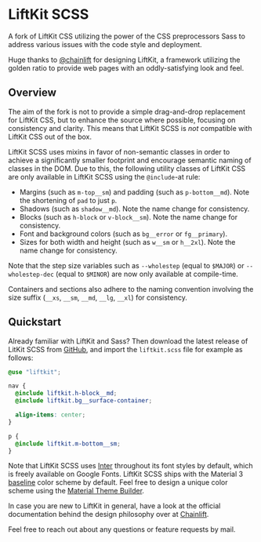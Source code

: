 # LiftKit SCSS

A fork of LiftKit CSS utilizing the power of the CSS preprocessors Sass to
address various issues with the code style and deployment.

Huge thanks to [@chainlift](https://www.github.com/chainlift) for designing
LiftKit, a framework utilizing the golden ratio to provide web pages with an
oddly-satisfying look and feel.

## Overview

The aim of the fork is not to provide a simple drag-and-drop replacement for
LiftKit CSS, but to enhance the source where possible, focusing on consistency
and clarity. This means that LiftKit SCSS is *not* compatible with LiftKit CSS
out of the box.

LiftKit SCSS uses mixins in favor of non-semantic classes in order to achieve
a significantly smaller footprint and encourage semantic naming of classes in
the DOM. Due to this, the following utility classes of LiftKit CSS are only
available in LiftKit SCSS using the `@include`-at rule:

- Margins (such as `m-top__sm`) and padding (such as `p-bottom__md`). Note the
  shortening of `pad` to just `p`.
- Shadows (such as `shadow__md`). Note the name change for consistency.
- Blocks (such as `h-block` or `v-block__sm`). Note the name change for
  consistency.
- Font and background colors (such as `bg__error` or `fg__primary`).
- Sizes for both width and height (such as `w__sm` or `h__2xl`). Note the name
  change for consistency.

Note that the step size variables such as `--wholestep` (equal to `$MAJOR`) or
`--wholestep-dec` (equal to `$MINOR`) are now only available at compile-time.

Containers and sections also adhere to the naming convention involving the size
suffix (`__xs`, `__sm`, `__md`, `__lg`, `__xl`) for consistency.

## Quickstart

Already familiar with LiftKit and Sass? Then download the latest release of
LitKit SCSS from
[GitHub](https://github.com/Theikon/liftkit-scss/archive/refs/heads/main.zip),
and import the `liftkit.scss` file for example as follows:

```SCSS
@use "liftkit";

nav {
  @include liftkit.h-block__md;
  @include liftkit.bg__surface-container;

  align-items: center;
}

p {
  @include liftkit.m-bottom__sm;
}
```
Note that LiftKit SCSS uses [Inter](https://rsms.me/inter/) throughout its font
styles by default, which is freely available on Google Fonts. LiftKit SCSS
ships with the Material 3
[baseline](https://m3.material.io/styles/color/static/baseline)
color scheme by default. Feel free to design a unique color scheme using the
[Material Theme Builder](https://material-foundation.github.io/material-theme-builder/).

In case you are new to LiftKit in general, have a look at the official
documentation behind the design philosophy over at
[Chainlift](https://www.chainlift.io/liftkitdocs/overview).

Feel free to reach out about any questions or feature requests by mail.
